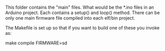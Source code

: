This folder contains the "main" files. What would be the *.ino files in an Arduino project. Each contains a setup() and loop() method. There can be only one main firmware file compiled into each elf/bin project. 

The Makefile is set up so that if you want to build one of these you invoke as:

make compile FIRMWARE=sd


